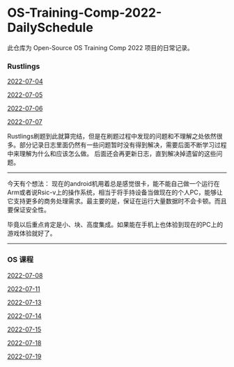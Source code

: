 # OS-Training-Comp-2022-DailySchedule

此仓库为 Open-Source OS Training Comp 2022 项目的日常记录。

### Rustlings

[2022-07-04](./daily/2022-07-04.md) 


[2022-07-05](./daily/2022-07-05.md)


[2022-07-06](./daily/2022-07-06.md)


[2022-07-07](./daily/2022-07-07.md)


Rustlings刷题到此就算完结，但是在刷题过程中发现的问题和不理解之处依然很多。部分记录日志里面仍然有一些问题暂时没有得到解决，需要后面不断学习过程中来理解为什么和应该怎么做。
后面还会再更新日志，直到解决掉遗留的这些问题。

----

今天有个想法： 现在的android机用着总是感觉很卡，能不能自己做一个运行在Arm或者说Rsic-v上的操作系统，相当于将手持设备当做现在的个人PC，能够让它支持更多的商务处理需求。最主要的是，保证在运行大量数据时不会卡顿。而且要保证安全性。

毕竟以后重点肯定是小、块、高度集成。如果能在手机上也体验到现在的PC上的游戏体验就好了。

----

### OS 课程


[2022-07-08](./daily/2022-07-08.md)


[2022-07-11](./daily/2022-07-11.md)


[2022-07-13](./daily/2022-07-13.md)


[2022-07-14](./daily/2022-07-14.md)


[2022-07-15](./daily/2022-07-15.md)


[2022-07-18](./daily/2022-07-18.md)


[2022-07-19](./daily/2022-07-19.md)

